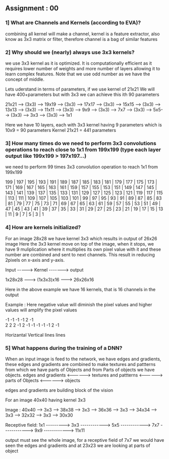 ## Assignment : 00


### 1] What are Channels and Kernels (according to EVA)?
combining all kernel will make a channel, kernel is a feature extractor, also know as 3x3 matrix or filter, therefore channel is a bag of similar features


### 2] Why should we (nearly) always use 3x3 kernels?
we use 3x3 kernel as it is optimized. It is computationally efficient as it requires lower number of weights and more number of layers allowing it to learn complex features. Note that we use odd number as we have the concept of middle.

Lets uderstand in terms of parameters, if we use kernel of 21x21 We will have 400+parameters  but with 3x3 we can achieve this ith 90 parameters

21x21 --> (3x3) --> 19x19 --> (3x3) --> 17x17 --> (3x3) --> 15x15 --> (3x3) --> 13x13 --> (3x3) --> 11x11 --> (3x3) --> 9x9 --> (3x3) --> 7x7 --> (3x3) --> 5x5--> (3x3) --> 3x3 --> (3x3) --> 1x1

Here we have 10 layers, each with 3x3 kernel having 9 parameters which is 10x9  = 90 parameters
Kernel 21x21 = 441 parameters


### 3] How many times do we need to perform 3x3 convolutions operations to reach close to 1x1 from 199x199 (type each layer output like 199x199 > 197x197...)
we need to perform 99 times 3x3 convolution operation to reach 1x1 from 199x199

199 | 197 | 195 | 193 | 191 | 189 | 187 | 185 | 183 | 181 | 179 | 177 | 175 | 173 | 171 | 169 | 167 | 165 | 163 | 161 | 159 | 157 | 155 | 153 | 151 | 149 | 147 | 145 | 143 | 141 | 139 | 137 | 135 | 133 | 131 | 129 | 127 | 125 | 123 | 121 | 119 | 117 | 115 | 113 | 111 | 109 | 107 | 105 | 103 | 101 | 99 | 97 | 95 | 93 | 91 | 89 | 87 | 85 | 83 | 81 | 79 | 77 | 75 | 73 | 71 | 69 | 67 | 65 | 63 | 61 | 59 | 57 | 55 | 53 | 51 | 49 | 47 | 45 | 43 | 41 | 39 | 37 | 35 | 33 | 31 | 29 | 27 | 25 | 23 | 21 | 19 | 17 | 15 | 13 | 11 | 9 | 7 | 5 | 3 | 1

### 4] How are kernels initialized? 
For an image 28x28 we have kernel 3x3 which results in output of 26x26 image 
Here the 3x3 kernel move on top of the image, when it stops, we have 9 muliplication where it multiplies its own pixel value with it and these number are combined and sent to next channels. This result in reducing 2pixels on x-axis and y-axis.

Input -----> Kernel ------->  output

1x28x28 ---> (1x3x3)x16 ---> 26x26x16

Here in the above example we have 16 kernels, that is 16 channels in the output 

Example : Here negative value will diminish the pixel values and higher values will amplify the pixel values 

-1 -1 -1        -1  2 -1     
 2  2  2        -1  2 -1
-1 -1 -1        -1  2 -1

Horizantal       Vertical 
lines              lines 



### 5] What happens during the training of a DNN?
When an input image is feed to the network, we have edges and gradients, these edges and gradients are combined to make textures and pattterns from which we have parts of Objects and from Parts of objects we have objects.
edges and gradients  <------> textures and pattterns <------> parts of Objects <------> objects

edges and gradients are building block of the vision

For an image 40x40 having kernel 3x3 

Image     :              40x40 --> 3x3 --> 38x38 --> 3x3 --> 36x36 --> 3x3 -->  34x34 --> 3x3 --> 32x32 --> 3x3 --> 30x30

Receptive field:    1x1 ---------> 3x3 ------------> 5x5 ------------> 7x7 ------------>  9x9 ------------> 11x11

output must see the whole image, for a receptive field of 7x7 we would have seen the edges and gradients and at 23x23 we are looking at parts of object


